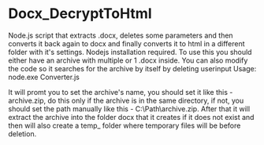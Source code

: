 # Docx_DecryptToHtml
Node.js script that extracts .docx, deletes some parameters and then converts it back again to docx and finally converts it to html in a different folder with it's settings.
Nodejs installation required.
To use this you should either have an archive with multiple or 1 .docx inside.
You can also modify the code so it searches for the archive by itself by deleting userinput
Usage: node.exe Converter.js

It will promt you to set the archive's name, you should set it like this - archive.zip, do this only if the archive is in the same directory, if not, you should set the path manually like this - C:\Path\archive.zip.
After that it will extract the archive into the folder docx that it creates if it does not exist and then will also create a temp_ folder where temporary files will be before deletion.

